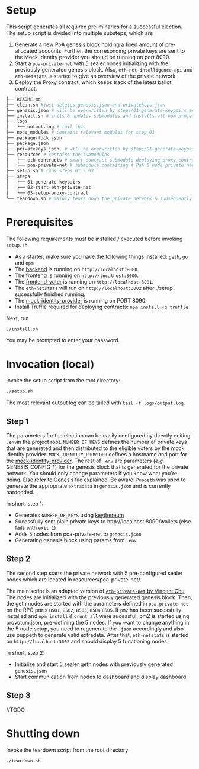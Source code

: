 Setup
=====

This script generates all required preliminaries for a successful election.
The setup script is divided into multiple substeps, which are

1. Generate a new PoA genesis block holding a fixed amount of pre-allocated accounts. Further, the corresonding private keys are sent to the Mock Identity provider you should be running on port 8090.
2. Start a `poa-private-net` with 5 sealer nodes initializing with the previously generated genesis block. Also, `eth-net-intelligence-api` and `eth-netstats` is started to give an overview of the private network. 
3. Deploy the Proxy contract, which keeps track of the latest ballot contract. 


```bash
├── README.md
├── clean.sh #just deletes genesis.json and privatekeys.json
├── genesis.json # will be overwritten by steps/01-generate-keypairs every time ./setup is run
├── install.sh # inits & updates submodules and installs all npm projects
├── logs 
│   └── output.log # tail this
├── node_modules # contains relevant modules for step 01
├── package-lock.json
├── package.json
├── privatekeys.json  # will be overwritten by steps/01-generate-keypairs every time ./setup is run
├── resources # contains the submodules
│   ├── eth-contracts # smart contract submodule deploying proxy contract
│   └── poa-private-net # submodule containing a PoA 5 node private network
├── setup.sh # runs steps 01 - 03
├── steps
│   ├── 01-generate-keypairs 
│   ├── 02-start-eth-private-net
│   └── 03-setup-proxy-contract
└── teardown.sh # mainly tears down the private network & subsequently created / generated files and processes
```

# Prerequisites
The following requirements must be installed / executed 
before invoking `setup.sh`.

* As a starter, make sure you have the following things installed: `geth`, `go` and `npm`
* The [backend](https://github.com/provotum/backend) is running on `http://localhost:8080`.
* The [frontend](https://github.com/provotum/frontend) is running on `http://localhost:3000`.
* The [frontend-voter](https://github.com/provotum/frontend-voter) is running on `http://localhost:3001`.
* The `eth-netstats` will run on `http://localhost:3002` after ./setup sucessfully finished running.
* The [mock-identity-provider](https://github.com/provotum/mock-identity-provider) is running on PORT 8090.
* Install Truffle required for deploying contracts: `npm install -g truffle`

Next, run 
```bash
./install.sh
```
You may be prompted to enter your password.

# Invocation (local)
Invoke the setup script from the root directory: 
```bash
./setup.sh
```
The most relevant output log can be tailed with `tail -f logs/output.log`.

## Step 1
The parameters for the election can be easily configured by directly editing `.env`in the project root.
`NUMBER_OF_KEYS` defines the number of private keys that are generated and then distributed to the eligible voters by the mock identity provider. `MOCK_IDENTITY_PROVIDER` defines a hostname and port for the [mock-identity-provider](https://github.com/provotum/mock-identity-provider).
The rest of `.env` are parameters (*e.g.* GENESIS_CONFIG_*) for the genesis block that is generated for the private network. 
You should only change parameters if you know what you're doing. Else refer to [Genesis file explained](https://medium.com/taipei-ethereum-meetup/beginners-guide-to-ethereum-3-explain-the-genesis-file-and-use-it-to-customize-your-blockchain-552eb6265145). Be aware: `Puppeth` was used to generate the appropriate `extradata` in `genesis.json` and is currently hardcoded. 

In short, step 1:
* Generates `NUMBER_OF_KEYS` using [keythereum](https://github.com/ethereumjs/keythereum)
* Sucessfully sent plain private keys to http://localhost:8090/wallets (else fails with `exit 1`)
* Adds 5 nodes from poa-private-net to `genesis.json`
* Generating genesis block using params from `.env`


## Step 2
The second step starts the private network with 5 pre-configured sealer nodes which are located in resources/poa-private-net/. 

The main script is an adapted version of [`eth-private-net` by Vincent Chu](https://github.com/vincentchu/eth-private-net)
The nodes are initialized with the previously generated genesis block. Then, the geth nodes are started with the parameters defined in `poa-private-net` on the RPC ports `8501`, `8502`, `8503`, `8504`,`8505`. 
If `pm2` has been sucessfully installed and `npm install` & `grunt all` were sucessful, pm2 is started using provotum.json, pre-defining the 5 nodes. If you want to change anything in the 5 node setup, you need to regenerate the `.json` accordingly and also use puppeth to generate valid extradata. 
After that, `eth-netstats` is started on `http://localhost:3002` and should display 5 functioning nodes. 

In short, step 2:
* Initialize and start 5 sealer geth nodes with previously generated `genesis.json`
* Start communication from nodes to dashboard and display dashboard


## Step 3
//TODO 

# Shutting down
Invoke the teardown script from the root directory: 
```bash
./teardown.sh
```


